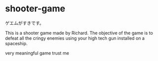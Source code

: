 # shooter-game
ゲエムがすきです。


This is a shooter game made by Richard. The objective of the game is to defeat all the cringy enemies using your high tech gun installed on a spaceship.

very meaningful game trust me
